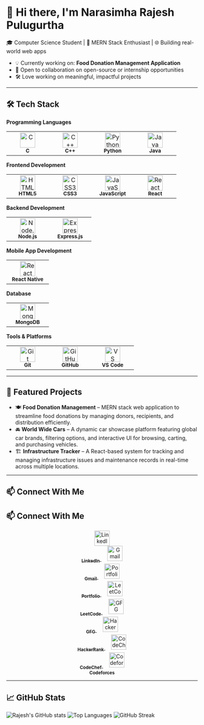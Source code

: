 # 👋 Hi there, I'm Narasimha Rajesh Pulugurtha

🎓 Computer Science Student |
🚀 MERN Stack Enthusiast | 🌐 Building real-world web apps 
- 💡 Currently working on: **Food Donation Management Application**
- 🤝 Open to collaboration on open-source or internship opportunities
- 🛠️ Love working on meaningful, impactful projects

---

## 🛠️ Tech Stack

**Programming Languages**
<table> <tr> <td align="center" width="96"> <img src="https://cdn.jsdelivr.net/gh/devicons/devicon/icons/c/c-original.svg" width="40" alt="C" /><br><sub><b>C</b></sub> </td> <td align="center" width="96"> <img src="https://cdn.jsdelivr.net/gh/devicons/devicon/icons/cplusplus/cplusplus-original.svg" width="40" alt="C++" /><br><sub><b>C++</b></sub> </td> <td align="center" width="96"> <img src="https://cdn.jsdelivr.net/gh/devicons/devicon/icons/python/python-original.svg" width="40" alt="Python" /><br><sub><b>Python</b></sub> </td> <td align="center" width="96"> <img src="https://cdn.jsdelivr.net/gh/devicons/devicon/icons/java/java-original.svg" width="40" alt="Java" /><br><sub><b>Java</b></sub> </td> </tr> </table>

**Frontend Development**
<table> <tr> <td align="center" width="96"> <img src="https://cdn.jsdelivr.net/gh/devicons/devicon/icons/html5/html5-original.svg" width="40" alt="HTML5" /><br><sub><b>HTML5</b></sub> </td> <td align="center" width="96"> <img src="https://cdn.jsdelivr.net/gh/devicons/devicon/icons/css3/css3-original.svg" width="40" alt="CSS3" /><br><sub><b>CSS3</b></sub> </td> <td align="center" width="96"> <img src="https://cdn.jsdelivr.net/gh/devicons/devicon/icons/javascript/javascript-original.svg" width="40" alt="JavaScript" /><br><sub><b>JavaScript</b></sub> </td> <td align="center" width="96"> <img src="https://cdn.jsdelivr.net/gh/devicons/devicon/icons/react/react-original.svg" width="40" alt="React" /><br><sub><b>React</b></sub> </td> </tr> </table>

**Backend Development**
<table> <tr> <td align="center" width="96"> <img src="https://cdn.jsdelivr.net/gh/devicons/devicon/icons/nodejs/nodejs-original.svg" width="40" alt="Node.js" /><br><sub><b>Node.js</b></sub> </td> <td align="center" width="96"> <img src="https://cdn.jsdelivr.net/gh/devicons/devicon/icons/express/express-original.svg" width="40" alt="Express.js" /><br><sub><b>Express.js</b></sub> </td> </tr> </table>

**Mobile App Development**
<table> <tr> <td align="center" width="96"> <img src="https://cdn.jsdelivr.net/gh/devicons/devicon/icons/react/react-original.svg" width="40" alt="React Native" /><br><sub><b>React Native</b></sub> </td> </tr> </table>

**Database**
<table> <tr> <td align="center" width="96"> <img src="https://cdn.jsdelivr.net/gh/devicons/devicon/icons/mongodb/mongodb-original.svg" width="40" alt="MongoDB" /><br><sub><b>MongoDB</b></sub> </td> </tr> </table>

**Tools & Platforms**
<table>
  <tr>
    <td align="center" width="96">
      <img src="https://cdn.jsdelivr.net/gh/devicons/devicon/icons/git/git-original.svg" width="40" alt="Git" /><br><sub><b>Git</b></sub>
    </td>
    <td align="center" width="96">
      <img src="https://cdn.jsdelivr.net/gh/devicons/devicon/icons/github/github-original.svg" width="40" alt="GitHub" /><br><sub><b>GitHub</b></sub>
    </td>
    <td align="center" width="96">
      <img src="https://cdn.jsdelivr.net/gh/devicons/devicon/icons/vscode/vscode-original.svg" width="40" alt="VS Code" /><br><sub><b>VS Code</b></sub>
    </td>
  </tr>
</table>

---

## 🚀 Featured Projects

- 🍽️ **Food Donation Management** – MERN stack web application to streamline food donations by managing donors, recipients, and distribution efficiently.
- 🚘 **World Wide Cars** – A dynamic car showcase platform featuring global car brands, filtering options, and interactive UI for browsing, carting, and purchasing vehicles.
- 🏗️ **Infrastructure Tracker** – A React-based system for tracking and managing infrastructure issues and maintenance records in real-time across multiple locations.

---

## 📫 Connect With Me

## 📫 Connect With Me

<p align="center">
  <a href="https://linkedin.com/in/your-link" target="_blank">
    <img src="https://cdn.jsdelivr.net/gh/devicons/devicon/icons/linkedin/linkedin-original.svg" width="40" alt="LinkedIn"/><br><sub><b>LinkedIn</b></sub>
  </a>&nbsp;&nbsp;&nbsp;

  <a href="mailto:your.email@gmail.com" target="_blank">
    <img src="https://cdn.jsdelivr.net/gh/devicons/devicon/icons/google/google-original.svg" width="40" alt="Gmail"/><br><sub><b>Gmail</b></sub>
  </a>&nbsp;&nbsp;&nbsp;

  <a href="https://yourportfolio.com" target="_blank">
    <img src="https://cdn.jsdelivr.net/gh/devicons/devicon/icons/devicon/devicon-original.svg" width="40" alt="Portfolio"/><br><sub><b>Portfolio</b></sub>
  </a>&nbsp;&nbsp;&nbsp;

  <a href="https://leetcode.com/your-id" target="_blank">
    <img src="https://upload.wikimedia.org/wikipedia/commons/1/19/LeetCode_logo_black.png" width="40" alt="LeetCode"/><br><sub><b>LeetCode</b></sub>
  </a>&nbsp;&nbsp;&nbsp;

  <a href="https://auth.geeksforgeeks.org/user/your-id" target="_blank">
    <img src="https://upload.wikimedia.org/wikipedia/commons/4/43/GeeksforGeeks.svg" width="40" alt="GFG"/><br><sub><b>GFG</b></sub>
  </a>&nbsp;&nbsp;&nbsp;

  <a href="https://www.hackerrank.com/your-id" target="_blank">
    <img src="https://cdn.worldvectorlogo.com/logos/hackerrank.svg" width="40" alt="HackerRank"/><br><sub><b>HackerRank</b></sub>
  </a>&nbsp;&nbsp;&nbsp;

  <a href="https://www.codechef.com/users/your-id" target="_blank">
    <img src="https://cdn.codechef.com/images/cc-logo.svg" width="40" alt="CodeChef"/><br><sub><b>CodeChef</b></sub>
  </a>&nbsp;&nbsp;&nbsp;

  <a href="https://codeforces.com/profile/your-id" target="_blank">
    <img src="https://sta.codeforces.com/s/96999/images/codeforces-logo-with-telegram.png" width="40" alt="Codeforces"/><br><sub><b>Codeforces</b></sub>
  </a>
</p>



---

## 📈 GitHub Stats

![Rajesh's GitHub stats](https://github-readme-stats.vercel.app/api?username=PRajesh999&show_icons=true&theme=radical)
![Top Languages](https://github-readme-stats.vercel.app/api/top-langs/?username=PRajesh999&layout=compact&theme=radical)
![GitHub Streak](https://streak-stats.demolab.com?user=PRajesh999&theme=tokyonight)
